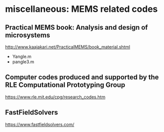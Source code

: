 # miscellaneous: MEMS related codes


## Practical MEMS book: Analysis and design of microsystems
http://www.kaajakari.net/PracticalMEMS/book_material.shtml
* Yangle.m
* pangle3.m

## Computer codes produced and supported by the RLE Computational Prototyping Group
https://www.rle.mit.edu/cpg/research_codes.htm
## FastFieldSolvers
https://www.fastfieldsolvers.com/
